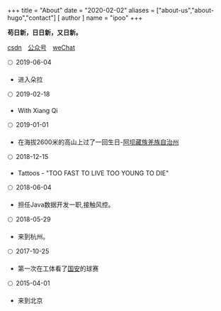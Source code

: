 +++
title = "About"
date = "2020-02-02"
aliases = ["about-us","about-hugo","contact"]
[ author ]
  name = "ipoo"
+++


**苟日新，日日新，又日新。**

[csdn](https://blog.csdn.net/qq_37518574)&ensp;&ensp;[公众号](http://oss.ipooli.com/images/%E5%85%AC%E4%BC%97%E5%8F%B7code.jpg)&ensp;&ensp;[weChat](http://oss.ipooli.com/uploads%2F2020%2F07%2F13%2FEO5jVJwi_vxlijun.jpg?Expires=1594619777)
<!-- :dog: GitHub: **https://github.com/holdlijun** <br>  
:panda_face: 掘金: **https://juejin.im/user/5d67c98251882518e00565d7** <br>   -->

:full_moon:&ensp;2019-06-04

- 进入朵拉

:full_moon:&ensp;2019-02-18

- With Xiang Qi

:full_moon:&ensp;2019-01-01

- 在海拔2600米的高山上过了一回生日-[阿坝藏族羌族自治州](https://goo.gl/maps/8FvccY63VnXBYHKd8)

:full_moon:&ensp;2018-12-15

- Tattoos - "TOO FAST TO LIVE TOO YOUNG TO DIE"

:full_moon:&ensp;2018-06-04

- 担任Java数据开发一职,接触风控。

:full_moon:&ensp;2018-05-29

- 来到杭州。

:full_moon:&ensp;2017-10-25

- 第一次在工体看了[国安](http://www.fcguoan.com/)的球赛

:full_moon:&ensp;2015-04-01

- 来到北京

